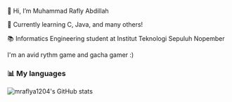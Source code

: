 👋 Hi, I’m Muhammad Rafly Abdillah

🌱 Currently learning C, Java, and many others!

📚 Informatics Engineering student at Institut Teknologi Sepuluh Nopember

I'm an avid rythm game and gacha gamer :)

### 📊 My languages
![mraflya1204's GitHub stats](https://github-readme-stats-seven-omega-91.vercel.app/api/top-langs/?username=mraflya1204&exclude_repo=CertainGachaPS)

<!---
mraflya1204/mraflya1204 is a ✨ special ✨ repository because its `README.md` (this file) appears on your GitHub profile.
You can click the Preview link to take a look at your changes.
--->
